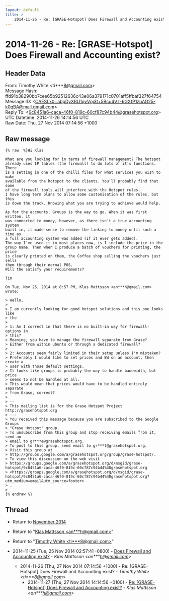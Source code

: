```yaml
---
layout: default
title: >
    2014-11-26 - Re: [GRASE-Hotspot] Does Firewall and Accounting exist?
---
```


# 2014-11-26 - Re: [GRASE-Hotspot] Does Firewall and Accounting exist?

## Header Data

From: Timothy White \<ti***8@gmail.com\><br>
Message Hash: ffd91b38290bb7cee65b92512636c43e06a379171c0701aff5ffbaf327f64754<br>
Message ID: \<CAESLx0+abpDyXRU1qvVpj3t+5Bcu4Vz-6GXfP1zuAG25-k0qBA@mail.gmail.com\><br>
Reply To: \<9c8451a6-caca-46f0-819c-60cf87c94b44@grasehotspot.org\><br>
UTC Datetime: 2014-11-26 14:14:56 UTC<br>
Raw Date: Thu, 27 Nov 2014 07:14:56 +1000<br>

## Raw message

```
{% raw  %}Hi Klas

What are you looking for in terms of firewall management? The hotspot
already uses IP tables (the firewall) to do lots of it's functions. There
is a setting in one of the chilli files for what services you wish to make
available from the hotspot to the clients. You'll probably find that some
of the firewall tools will interfere with the Hotspot rules.
I have long term plans to allow some customisation of the rules, but this
is down the track. Knowing what you are trying to achieve would help.

As for the accounts, Groups is the way to go. When it was first written, it
was connected to money, however, as there isn't a true accounting system
built in, it made sense to remove the linking to money until such a time as
a full accounting system was added (if it ever gets added).
The way I've used it in most places now, is I include the price in the
group name. Then when I produce a batch of vouchers for printing, the price
is clearly printed on them, the Coffee shop selling the vouchers just sells
them through their normal POS.
Will the satisfy your requirements?

Tim

On Tue, Nov 25, 2014 at 8:57 PM, Klas Mattsson <an***h@gmail.com> wrote:

> Hello,
>
> I am currently looking for good hotspot solutions and this one looks like
> the
>
> 1: Am I correct in that there is no built-in way for firewall-options in
> this?
> Meaning, you have to manage the firewall separate from Grase?
> Either from within ubuntu or through a dedicated firewall?
>
> 2: Accounts seem fairly limited in their setup unless I'm mistaken?
> Preferably I would like to set prices and BW on an account, then create a
> user with those default settings.
> It looks like groups is probably the way to handle bandwidth, but price
> seems to not be handled at all.
> This would mean that prices would have to be handled entirely separate
> from Grase, correct?
>
> --
> This mailing list is for the Grase Hotspot Project http://grasehotspot.org
> ---
> You received this message because you are subscribed to the Google Groups
> "Grase Hotspot" group.
> To unsubscribe from this group and stop receiving emails from it, send an
> email to gr***e@grasehotspot.org.
> To post to this group, send email to gr***t@grasehotspot.org.
> Visit this group at
> http://groups.google.com/a/grasehotspot.org/group/grase-hotspot/.
> To view this discussion on the web visit
> https://groups.google.com/a/grasehotspot.org/d/msgid/grase-hotspot/9c8451a6-caca-46f0-819c-60cf87c94b44%40grasehotspot.org
> <https://groups.google.com/a/grasehotspot.org/d/msgid/grase-hotspot/9c8451a6-caca-46f0-819c-60cf87c94b44%40grasehotspot.org?utm_medium=email&utm_source=footer>
> .
>
{% endraw %}
```

## Thread

+ Return to [November 2014](/archive/2014/11)

+ Return to "[Klas Mattsson <an***h<span>@</span>gmail.com>](/authors/an___h_at_gmail_com)"
+ Return to "[Timothy White <ti***8<span>@</span>gmail.com>](/authors/ti___8_at_gmail_com)"

+ 2014-11-25 (Tue, 25 Nov 2014 02:57:41 -0800) - [Does Firewall and Accounting exist?](/archive/2014/11/b6c86d19e15d78d1ab2775571f44f99c6b162e2503d2614e4f9db3ca37e80146) - _Klas Mattsson \<an***h@gmail.com\>_
  + 2014-11-26 (Thu, 27 Nov 2014 07:14:56 +1000) - Re: [GRASE-Hotspot] Does Firewall and Accounting exist? - _Timothy White \<ti***8@gmail.com\>_
    + 2014-11-27 (Thu, 27 Nov 2014 14:14:56 +0100) - [Re: [GRASE-Hotspot] Does Firewall and Accounting exist?](/archive/2014/11/4dea46af5e7a24d5552269fa5a75420df226c368e50512e816bd2d0bcb644ee9) - _Klas Mattsson \<an***h@gmail.com\>_

